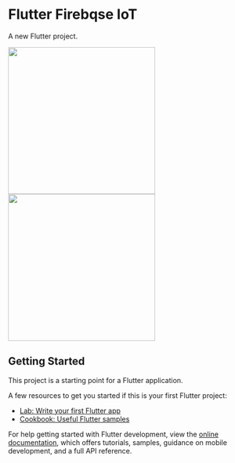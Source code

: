# Flutter Firebqse IoT 

A new Flutter project.

<div>
<img src="https://user-images.githubusercontent.com/86893073/224828583-bbd16093-d9dc-4ae1-8c7d-68999a0569a9.png" style="width:300px" />

<img src="https://user-images.githubusercontent.com/86893073/224828609-1de1ae2b-4a0c-4b96-a347-b032db044654.png" style="width:300px" />
</div>

## Getting Started

This project is a starting point for a Flutter application.

A few resources to get you started if this is your first Flutter project:

- [Lab: Write your first Flutter app](https://docs.flutter.dev/get-started/codelab)
- [Cookbook: Useful Flutter samples](https://docs.flutter.dev/cookbook)

For help getting started with Flutter development, view the
[online documentation](https://docs.flutter.dev/), which offers tutorials,
samples, guidance on mobile development, and a full API reference.
